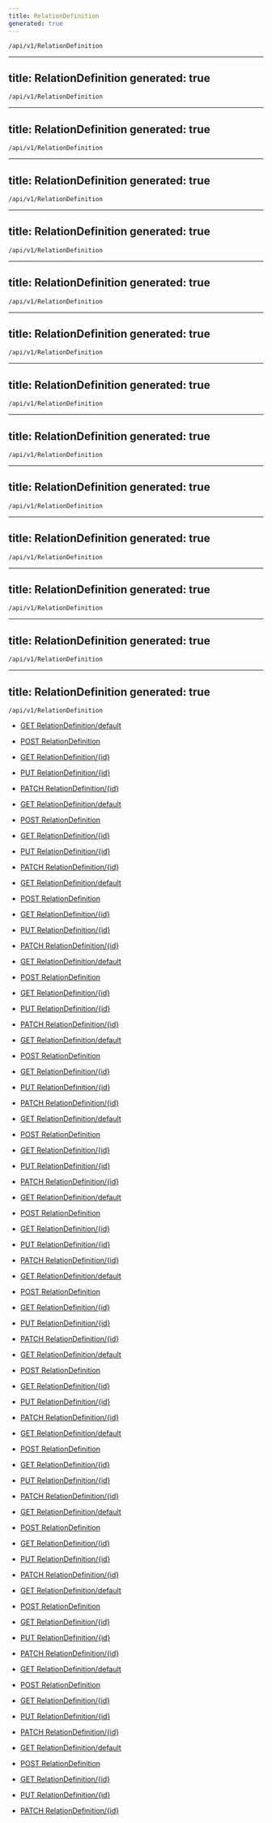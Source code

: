 ```yaml
---
title: RelationDefinition
generated: true
---
```


```http
/api/v1/RelationDefinition
```

---
title: RelationDefinition
generated: true
---

```http
/api/v1/RelationDefinition
```

---
title: RelationDefinition
generated: true
---

```http
/api/v1/RelationDefinition
```

---
title: RelationDefinition
generated: true
---

```http
/api/v1/RelationDefinition
```

---
title: RelationDefinition
generated: true
---

```http
/api/v1/RelationDefinition
```

---
title: RelationDefinition
generated: true
---

```http
/api/v1/RelationDefinition
```

---
title: RelationDefinition
generated: true
---

```http
/api/v1/RelationDefinition
```

---
title: RelationDefinition
generated: true
---

```http
/api/v1/RelationDefinition
```

---
title: RelationDefinition
generated: true
---

```http
/api/v1/RelationDefinition
```

---
title: RelationDefinition
generated: true
---

```http
/api/v1/RelationDefinition
```

---
title: RelationDefinition
generated: true
---

```http
/api/v1/RelationDefinition
```

---
title: RelationDefinition
generated: true
---

```http
/api/v1/RelationDefinition
```

---
title: RelationDefinition
generated: true
---

```http
/api/v1/RelationDefinition
```

---
title: RelationDefinition
generated: true
---

```http
/api/v1/RelationDefinition
```




* [GET RelationDefinition/default](v1RelationDefinitionEntity_DefaultRelationDefinitionEntity.md)

* [POST RelationDefinition](v1RelationDefinitionEntity_PostRelationDefinitionEntity.md)

* [GET RelationDefinition/{id}](v1RelationDefinitionEntity_GetRelationDefinitionEntity.md)

* [PUT RelationDefinition/{id}](v1RelationDefinitionEntity_PutRelationDefinitionEntity.md)

* [PATCH RelationDefinition/{id}](v1RelationDefinitionEntity_PatchRelationDefinitionEntity.md)


* [GET RelationDefinition/default](v1RelationDefinitionEntity_DefaultRelationDefinitionEntity.md)

* [POST RelationDefinition](v1RelationDefinitionEntity_PostRelationDefinitionEntity.md)

* [GET RelationDefinition/{id}](v1RelationDefinitionEntity_GetRelationDefinitionEntity.md)

* [PUT RelationDefinition/{id}](v1RelationDefinitionEntity_PutRelationDefinitionEntity.md)

* [PATCH RelationDefinition/{id}](v1RelationDefinitionEntity_PatchRelationDefinitionEntity.md)


* [GET RelationDefinition/default](v1RelationDefinitionEntity_DefaultRelationDefinitionEntity.md)

* [POST RelationDefinition](v1RelationDefinitionEntity_PostRelationDefinitionEntity.md)

* [GET RelationDefinition/{id}](v1RelationDefinitionEntity_GetRelationDefinitionEntity.md)

* [PUT RelationDefinition/{id}](v1RelationDefinitionEntity_PutRelationDefinitionEntity.md)

* [PATCH RelationDefinition/{id}](v1RelationDefinitionEntity_PatchRelationDefinitionEntity.md)


* [GET RelationDefinition/default](v1RelationDefinitionEntity_DefaultRelationDefinitionEntity.md)

* [POST RelationDefinition](v1RelationDefinitionEntity_PostRelationDefinitionEntity.md)

* [GET RelationDefinition/{id}](v1RelationDefinitionEntity_GetRelationDefinitionEntity.md)

* [PUT RelationDefinition/{id}](v1RelationDefinitionEntity_PutRelationDefinitionEntity.md)

* [PATCH RelationDefinition/{id}](v1RelationDefinitionEntity_PatchRelationDefinitionEntity.md)


* [GET RelationDefinition/default](v1RelationDefinitionEntity_DefaultRelationDefinitionEntity.md)

* [POST RelationDefinition](v1RelationDefinitionEntity_PostRelationDefinitionEntity.md)

* [GET RelationDefinition/{id}](v1RelationDefinitionEntity_GetRelationDefinitionEntity.md)

* [PUT RelationDefinition/{id}](v1RelationDefinitionEntity_PutRelationDefinitionEntity.md)

* [PATCH RelationDefinition/{id}](v1RelationDefinitionEntity_PatchRelationDefinitionEntity.md)


* [GET RelationDefinition/default](v1RelationDefinitionEntity_DefaultRelationDefinitionEntity.md)

* [POST RelationDefinition](v1RelationDefinitionEntity_PostRelationDefinitionEntity.md)

* [GET RelationDefinition/{id}](v1RelationDefinitionEntity_GetRelationDefinitionEntity.md)

* [PUT RelationDefinition/{id}](v1RelationDefinitionEntity_PutRelationDefinitionEntity.md)

* [PATCH RelationDefinition/{id}](v1RelationDefinitionEntity_PatchRelationDefinitionEntity.md)


* [GET RelationDefinition/default](v1RelationDefinitionEntity_DefaultRelationDefinitionEntity.md)

* [POST RelationDefinition](v1RelationDefinitionEntity_PostRelationDefinitionEntity.md)

* [GET RelationDefinition/{id}](v1RelationDefinitionEntity_GetRelationDefinitionEntity.md)

* [PUT RelationDefinition/{id}](v1RelationDefinitionEntity_PutRelationDefinitionEntity.md)

* [PATCH RelationDefinition/{id}](v1RelationDefinitionEntity_PatchRelationDefinitionEntity.md)


* [GET RelationDefinition/default](v1RelationDefinitionEntity_DefaultRelationDefinitionEntity.md)

* [POST RelationDefinition](v1RelationDefinitionEntity_PostRelationDefinitionEntity.md)

* [GET RelationDefinition/{id}](v1RelationDefinitionEntity_GetRelationDefinitionEntity.md)

* [PUT RelationDefinition/{id}](v1RelationDefinitionEntity_PutRelationDefinitionEntity.md)

* [PATCH RelationDefinition/{id}](v1RelationDefinitionEntity_PatchRelationDefinitionEntity.md)


* [GET RelationDefinition/default](v1RelationDefinitionEntity_DefaultRelationDefinitionEntity.md)

* [POST RelationDefinition](v1RelationDefinitionEntity_PostRelationDefinitionEntity.md)

* [GET RelationDefinition/{id}](v1RelationDefinitionEntity_GetRelationDefinitionEntity.md)

* [PUT RelationDefinition/{id}](v1RelationDefinitionEntity_PutRelationDefinitionEntity.md)

* [PATCH RelationDefinition/{id}](v1RelationDefinitionEntity_PatchRelationDefinitionEntity.md)


* [GET RelationDefinition/default](v1RelationDefinitionEntity_DefaultRelationDefinitionEntity.md)

* [POST RelationDefinition](v1RelationDefinitionEntity_PostRelationDefinitionEntity.md)

* [GET RelationDefinition/{id}](v1RelationDefinitionEntity_GetRelationDefinitionEntity.md)

* [PUT RelationDefinition/{id}](v1RelationDefinitionEntity_PutRelationDefinitionEntity.md)

* [PATCH RelationDefinition/{id}](v1RelationDefinitionEntity_PatchRelationDefinitionEntity.md)


* [GET RelationDefinition/default](v1RelationDefinitionEntity_DefaultRelationDefinitionEntity.md)

* [POST RelationDefinition](v1RelationDefinitionEntity_PostRelationDefinitionEntity.md)

* [GET RelationDefinition/{id}](v1RelationDefinitionEntity_GetRelationDefinitionEntity.md)

* [PUT RelationDefinition/{id}](v1RelationDefinitionEntity_PutRelationDefinitionEntity.md)

* [PATCH RelationDefinition/{id}](v1RelationDefinitionEntity_PatchRelationDefinitionEntity.md)


* [GET RelationDefinition/default](v1RelationDefinitionEntity_DefaultRelationDefinitionEntity.md)

* [POST RelationDefinition](v1RelationDefinitionEntity_PostRelationDefinitionEntity.md)

* [GET RelationDefinition/{id}](v1RelationDefinitionEntity_GetRelationDefinitionEntity.md)

* [PUT RelationDefinition/{id}](v1RelationDefinitionEntity_PutRelationDefinitionEntity.md)

* [PATCH RelationDefinition/{id}](v1RelationDefinitionEntity_PatchRelationDefinitionEntity.md)


* [GET RelationDefinition/default](v1RelationDefinitionEntity_DefaultRelationDefinitionEntity.md)

* [POST RelationDefinition](v1RelationDefinitionEntity_PostRelationDefinitionEntity.md)

* [GET RelationDefinition/{id}](v1RelationDefinitionEntity_GetRelationDefinitionEntity.md)

* [PUT RelationDefinition/{id}](v1RelationDefinitionEntity_PutRelationDefinitionEntity.md)

* [PATCH RelationDefinition/{id}](v1RelationDefinitionEntity_PatchRelationDefinitionEntity.md)


* [GET RelationDefinition/default](v1RelationDefinitionEntity_DefaultRelationDefinitionEntity.md)

* [POST RelationDefinition](v1RelationDefinitionEntity_PostRelationDefinitionEntity.md)

* [GET RelationDefinition/{id}](v1RelationDefinitionEntity_GetRelationDefinitionEntity.md)

* [PUT RelationDefinition/{id}](v1RelationDefinitionEntity_PutRelationDefinitionEntity.md)

* [PATCH RelationDefinition/{id}](v1RelationDefinitionEntity_PatchRelationDefinitionEntity.md)